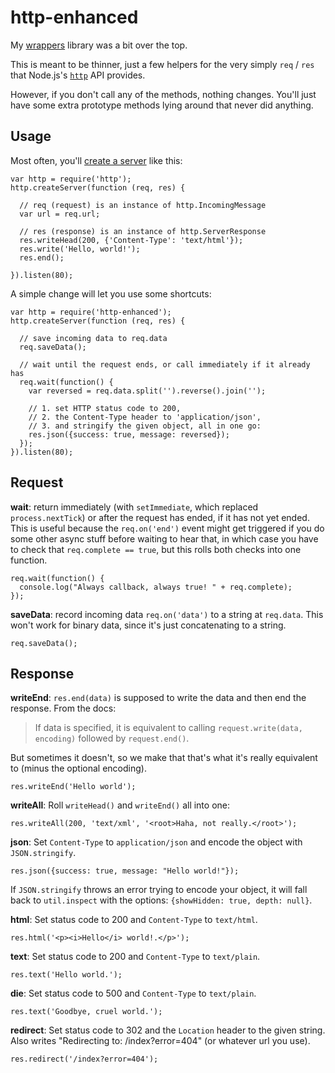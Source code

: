 # http-enhanced

My [wrappers](https://github.com/chbrown/wrappers) library was a bit over the top.

This is meant to be thinner, just a few helpers for the very simply `req` /
`res` that Node.js's [`http`](http://nodejs.org/api/http.html) API provides.

However, if you don't call any of the methods, nothing changes. You'll just have
some extra prototype methods lying around that never did anything.

## Usage

Most often, you'll [create a server](http://nodejs.org/api/http.html#http_event_request)
like this:

    var http = require('http');
    http.createServer(function (req, res) {

      // req (request) is an instance of http.IncomingMessage
      var url = req.url;

      // res (response) is an instance of http.ServerResponse
      res.writeHead(200, {'Content-Type': 'text/html'});
      res.write('Hello, world!');
      res.end();

    }).listen(80);

A simple change will let you use some shortcuts:

    var http = require('http-enhanced');
    http.createServer(function (req, res) {

      // save incoming data to req.data
      req.saveData();

      // wait until the request ends, or call immediately if it already has
      req.wait(function() {
        var reversed = req.data.split('').reverse().join('');

        // 1. set HTTP status code to 200,
        // 2. the Content-Type header to 'application/json',
        // 3. and stringify the given object, all in one go:
        res.json({success: true, message: reversed});
      });
    }).listen(80);

## Request

**wait**: return immediately (with `setImmediate`, which replaced `process.nextTick`) or after the request has ended, if it has not yet ended. This is useful because the `req.on('end')` event might get triggered if you do some other async stuff before waiting to hear that, in which case you have to check that `req.complete == true`, but this rolls both checks into one function.

    req.wait(function() {
      console.log("Always callback, always true! " + req.complete);
    });

**saveData**: record incoming data `req.on('data')` to a string at `req.data`. This won't work for binary data, since it's just concatenating to a string.

    req.saveData();

## Response

**writeEnd**: `res.end(data)` is supposed to write the data and then end the
response. From the docs:

> If data is specified, it is equivalent to calling
> `request.write(data, encoding)` followed by `request.end()`.

But sometimes it doesn't, so we make that that's what it's really equivalent
to (minus the optional encoding).

    res.writeEnd('Hello world');

**writeAll**: Roll `writeHead()` and `writeEnd()` all into one:

    res.writeAll(200, 'text/xml', '<root>Haha, not really.</root>');

**json**: Set `Content-Type` to `application/json` and encode the object with `JSON.stringify`.

    res.json({success: true, message: "Hello world!"});

If `JSON.stringify` throws an error trying to encode your object,
it will fall back to `util.inspect` with the options: `{showHidden: true, depth: null}`.

**html**: Set status code to 200 and `Content-Type` to `text/html`.

    res.html('<p><i>Hello</i> world!.</p>');

**text**: Set status code to 200 and `Content-Type` to `text/plain`.

    res.text('Hello world.');

**die**: Set status code to 500 and `Content-Type` to `text/plain`.

    res.text('Goodbye, cruel world.');

**redirect**: Set status code to 302 and the `Location` header to the given string.
Also writes "Redirecting to: /index?error=404" (or whatever url you use).

    res.redirect('/index?error=404');


